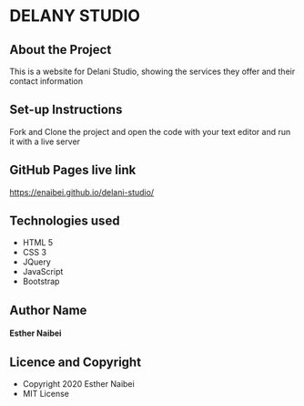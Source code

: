 # DELANY STUDIO
## About the Project
This is a website for Delani Studio, showing the services they offer and their contact information
## Set-up Instructions
Fork and Clone the project and open the code with your text editor and run it with a live server
## GitHub Pages live link
https://enaibei.github.io/delani-studio/
## Technologies used
* HTML 5
* CSS 3
* JQuery
* JavaScript
* Bootstrap
## Author Name
#### Esther Naibei
## Licence and Copyright
* Copyright 2020 Esther Naibei
* MIT License